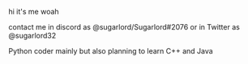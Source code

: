 hi it's me woah

contact me in discord as @sugarlord/Sugarlord#2076 or in Twitter as @sugarlord32

Python coder mainly but also planning to learn C++ and Java
